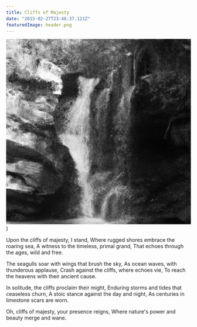 ```yaml
---
title: Cliffs of Majesty
date: "2015-02-27T23:46:37.121Z"
featuredImage: header.png
---
```


![Nature Image](header.png))

Upon the cliffs of majesty, I stand,
Where rugged shores embrace the roaring sea,
A witness to the timeless, primal grand,
That echoes through the ages, wild and free.

The seagulls soar with wings that brush the sky,
As ocean waves, with thunderous applause,
Crash against the cliffs, where echoes vie,
To reach the heavens with their ancient cause.

In solitude, the cliffs proclaim their might,
Enduring storms and tides that ceaseless churn,
A stoic stance against the day and night,
As centuries in limestone scars are worn.

Oh, cliffs of majesty, your presence reigns,
Where nature's power and beauty merge and wane.